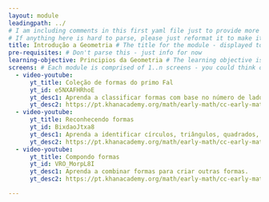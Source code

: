 ```yaml
---
layout: module
leadingpath: ../
# I am including comments in this first yaml file just to provide more context. Please don't parse the comments - just ignore them
# If anything here is hard to parse, please just reformat it to make it easy to parse!
title: Introdução a Geometria # The title for the module - displayed to end users
pre-requisites: # Don't parse this - just info for now
learning-objective: Principios da Geometria # The learning objective is just for curriculum developers so they know the purpose of each course and how to test that it was successful
screens: # Each module is comprised of 1..n screens - you could think of them like slides in keynote containing an image, a video, a poll, or a quiz.
  - video-youtube:
      yt_title: Coleção de formas do primo Fal
      yt_id: e5NXAFHRhoE
      yt_desc1: Aprenda a classificar formas com base no número de lados, no número de ângulos e no comprimento dos lados.
      yt_desc2: https://pt.khanacademy.org/math/early-math/cc-early-math-geometry-topic/cc-early-math-shapes/e/naming-shapes
  - video-youtube:
      yt_title: Reconhecendo formas
      yt_id: BixdaoJtxa8
      yt_desc1: Aprenda a identificar círculos, triângulos, quadrados, retângulos, losangos e trapézios.
      yt_desc2: https://pt.khanacademy.org/math/early-math/cc-early-math-geometry-topic/cc-early-math-properties-shapes/e/compare-shapes
  - video-youtube:
      yt_title: Compondo formas
      yt_id: VRO_MorpL8I
      yt_desc1: Aprenda a combinar formas para criar outras formas.
      yt_desc2: https://pt.khanacademy.org/math/early-math/cc-early-math-geometry-topic/cc-early-math-composing-shapes/e/compose-shapes

---
```

